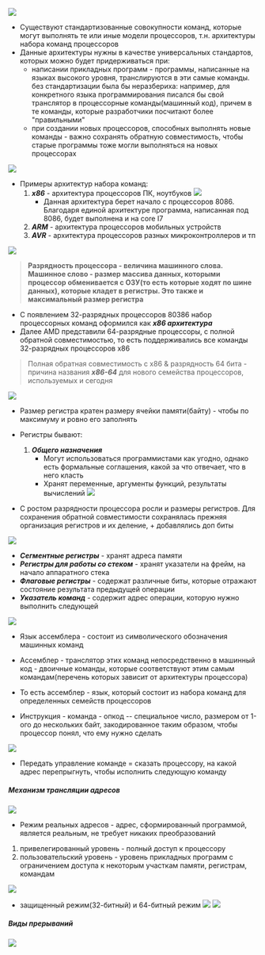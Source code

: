
![](../_resources/Pasted%20image%2020241126230523.png)
- Существуют стандартизованные совокупности команд, которые могут выполнять те или иные модели процессоров, т.н. архитектуры набора команд процессоров
- Данные архитектуры нужны в качестве универсальных стандартов, которых можно будет придерживаться при:
	- написании прикладных программ - программы, написанные на языках высокого уровня, транслируются в эти самые команды. без стандартизации была бы неразбериха: например, для конкретного языка программирования писался бы свой транслятор в процессорные команды(машинный код), причем в те команды, которые разработчики посчитают более "правильными"
	- при создании новых процессоров, способных выполнять новые команды - важно сохранять обратную совместимость, чтобы старые программы тоже могли выполняться на новых процессорах

![](../_resources/Pasted%20image%2020241126231339.png)
- Примеры архитектур набора команд:
	1. ***x86*** - архитектура процессоров ПК, ноутбуков
		![](../_resources/Pasted%20image%2020241126231452.png)
		- Данная архитектура берет начало с процессоров 8086. Благодаря единой архитектуре программа, написанная под 8086, будет выполнена и на core I7
	2. ***ARM*** - архитектура процессоров мобильных устройств
	3. ***AVR*** - архитектура процессоров разных микроконтроллеров и тп



![](../_resources/Pasted%20image%2020241126232239.png)

> **Разрядность процессора - величина машинного слова. Машинное слово - размер массива данных, которыми процессор обменивается с ОЗУ(то есть которые ходят по шине данных), которые кладет в регистры. Это также и максимальный размер регистра**

- С появлением 32-разрядных процессоров 80386 набор процессорных команд оформился как ***x86 архитектура***
- Далее AMD представили 64-разрядные процессоры, с полной обратной совместимостью, то есть поддерживались все команды 32-разрядных процессоров x86
> Полная обратная совместимость с x86 & разрядность 64 бита - причина названия ***x86-64*** для нового семейства процессоров, используемых и сегодня


![](../_resources/Pasted%20image%2020241126233901.png)
- Размер регистра кратен размеру ячейки памяти(байту) - чтобы по максимуму и ровно его заполнять


- Регистры бывают:
	1. ***Общего назначения***
		- Могут использоваться программистами как угодно, однако есть формальные соглашения, какой за что отвечает, что в него класть
		- Хранят переменные, аргументы функций, результаты вычислений
![](../_resources/Pasted%20image%2020241126234215.png)
- С ростом разрядности процессора росли и размеры регистров. Для сохранения обратной совместимости сохранялась прежняя организация регистров и их деление, + добавлялись доп биты

![](../_resources/Pasted%20image%2020241126234556.png)
- ***Сегментные регистры*** - хранят адреса памяти
- ***Регистры для работы со стеком*** - хранят указатели на фрейм, на начало аппаратного стека
- ***Флаговые регистры*** - содержат различные биты, которые отражают состояние результата предыдущей операции
- ***Указатель команд*** - содержит адрес операции, которую нужно выполнить следующей


![](../_resources/Pasted%20image%2020241128225339.png)
- Язык ассемблера - состоит из символического обозначения машинных команд
- Ассемблер - транслятор этих команд непосредственно в машинный код - двоичные команды, которые соответствуют этим самым командам(перечень которых зависит от архитектуры процессора)
- То есть ассемблер - язык, который состоит из набора команд для определенных семейств процессоров



- Инструкция - команда - опкод -- специальное число, размером от 1-ого до нескольких байт, закодированное таким образом, чтобы процессор понял, что ему нужно сделать


![](../_resources/Pasted%20image%2020241128235108.png)
- Передать управление команде = сказать процессору, на какой адрес перепрыгнуть, чтобы исполнить следующую команду

##### Механизм трансляции адресов
![](../_resources/Pasted%20image%2020241128235457.png)
- Режим реальных адресов - адрес, сформированный программой, является реальным, не требует никаких преобразований




1. привелегированный уровень - полный доступ к процессору
2. пользовательский уровень - уровень прикладных программ с ограничением доступа к некоторым участкам памяти, регистрам, командам

![](../_resources/Pasted%20image%2020241129001619.png)

- защищенный режим(32-битный) и 64-битный режим
![](../_resources/Pasted%20image%2020241129002219.png)
![](../_resources/Pasted%20image%2020241129002621.png)

##### Виды прерываний
![](../_resources/Pasted%20image%2020241129002802.png)
